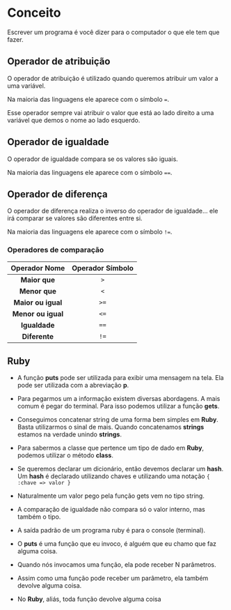 # Conceito

Escrever um programa é você dizer para o computador o que ele tem que fazer.

## Operador de atribuição

O operador de atribuição é utilizado quando queremos atribuir um valor a uma variável.

Na maioria das linguagens ele aparece com o símbolo ```=```.

Esse operador sempre vai atribuir o valor que está ao lado direito a uma variável que demos o nome ao lado esquerdo.

## Operador de igualdade

O operador de igualdade compara se os valores são iguais.

Na maioria das linguagens ele aparece com o símbolo ```==```.

## Operador de diferença

O operador de diferença realiza o inverso do operador de igualdade... ele irá comparar se valores são diferentes entre si.

Na maioria das linguagens ele aparece com o símbolo ```!=```.

### Operadores de comparação

**Operador Nome** | **Operador Símbolo**
:---: | :---:
**Maior que** | ```>```
**Menor que** | ```<```
**Maior ou igual** | ```>=```
**Menor ou igual** | ```<=```
**Igualdade** | ```==```
**Diferente** | ```!=```

## Ruby

* A função **puts** pode ser utilizada para exibir uma mensagem na tela. Ela pode ser utilizada com a abreviação **p**.

* Para pegarmos um a informação existem diversas abordagens. A mais comum é pegar do terminal. Para isso podemos utilizar a função **gets**.

* Conseguimos concatenar string de uma forma bem simples em **Ruby**. Basta utilizarmos o sinal de mais. Quando concatenamos **strings** estamos na verdade unindo **strings**.

* Para sabermos a classe que pertence um tipo de dado em **Ruby**, podemos utilizar o método **class**.

* Se queremos declarar um dicionário, então devemos declarar um **hash**. Um **hash** é declarado utilizando chaves e utilizando uma notação ```{ :chave => valor }```

* Naturalmente um valor pego pela função gets vem no tipo string.

* A comparação de igualdade não compara só o valor interno, mas também o tipo.

* A saída padrão de um programa ruby é para o console (terminal).

* O **puts** é uma função que eu invoco, é alguém que eu chamo que faz alguma coisa.

* Quando nós invocamos uma função, ela pode receber N parâmetros.

* Assim como uma função pode receber um parâmetro, ela também devolve alguma coisa.

* No **Ruby**, aliás, toda função devolve alguma coisa
